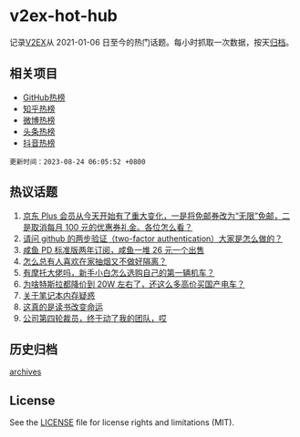 # v2ex-hot-hub

 记录[V2EX](https://www.v2ex.com/)从 2021-01-06 日至今的热门话题。每小时抓取一次数据，按天[归档](archives)。
 
 ## 相关项目

- [GitHub热榜](https://github.com/lonnyzhang423/github-hot-hub)
- [知乎热榜](https://github.com/lonnyzhang423/zhihu-hot-hub)
- [微博热榜](https://github.com/lonnyzhang423/weibo-hot-hub)
- [头条热榜](https://github.com/lonnyzhang423/toutiao-hot-hub)
- [抖音热榜](https://github.com/lonnyzhang423/douyin-hot-hub)


 `更新时间：2023-08-24 06:05:52 +0800`

## 热议话题

1. [京东 Plus 会员从今天开始有了重大变化，一是将免邮券改为“无限”免邮，二是取消每月 100 元的优惠券礼金。各位怎么看？](https://www.v2ex.com/t/967520)
1. [请问 github 的两步验证（two-factor authentication）大家是怎么做的？](https://www.v2ex.com/t/967533)
1. [咸鱼 PD 标准版两年订阅，咸鱼一堆 26 元一个出售](https://www.v2ex.com/t/967529)
1. [怎么总有人喜欢在家抽烟又不做好隔离？](https://www.v2ex.com/t/967513)
1. [有摩托大佬吗，新手小白怎么选购自己的第一辆机车？](https://www.v2ex.com/t/967543)
1. [为啥特斯拉都降价到 20W 左右了，还这么多高价买国产电车？](https://www.v2ex.com/t/967704)
1. [关于笔记本内存疑惑](https://www.v2ex.com/t/967525)
1. [这真的是读书改变命运](https://www.v2ex.com/t/967546)
1. [公司第四轮裁员，终于动了我的团队，哎](https://www.v2ex.com/t/967605)

## 历史归档

[archives](archives)

## License

See the [LICENSE](LICENSE) file for license rights and limitations (MIT).
